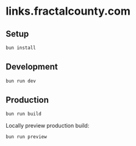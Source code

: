 # links.fractalcounty.com

## Setup

```bash
bun install
```

## Development

```bash
bun run dev
```

## Production

```bash
bun run build
```

Locally preview production build:

```bash
bun run preview
```
